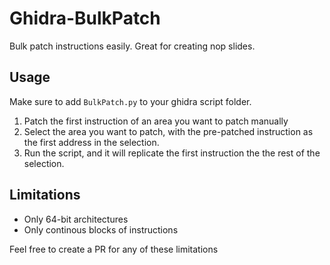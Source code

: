 # Ghidra-BulkPatch
Bulk patch instructions easily. Great for creating nop slides.

## Usage
Make sure to add `BulkPatch.py` to your ghidra script folder.

1. Patch the first instruction of an area you want to patch manually
2. Select the area you want to patch, with the pre-patched instruction as the first address in the selection.
3. Run the script, and it will replicate the first instruction the the rest of the selection.

## Limitations
* Only 64-bit architectures
* Only continous blocks of instructions

Feel free to create a PR for any of these limitations
